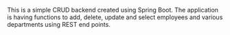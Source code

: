 This is a simple CRUD backend created using Spring Boot. The application is having functions to add, delete, update and select employees and various departments using REST end points.
